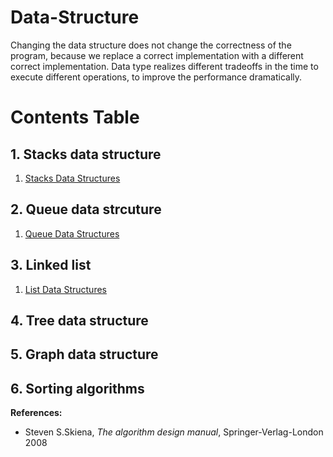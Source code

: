 # Data-Structure

Changing the data structure does not change the correctness of the program, because we replace a correct implementation with a different correct implementation. Data type realizes different 
tradeoffs in the time to execute different operations, to improve
the performance dramatically.

# Contents Table

## 1. Stacks data structure 
   1. [Stacks Data Structures](https://github.com/Fayssal404/Data-Sctructure/tree/master/Stacks)

## 2. Queue data strcuture
   1. [Queue Data Structures](https://github.com/Fayssal404/Data-Sctructure/tree/master/Queue)

## 3. Linked list
   1. [List Data Structures](https://github.com/TheAlgorisTech/Data-Structure/tree/master/Listes)

## 4. Tree data structure

## 5. Graph data structure

## 6. Sorting algorithms




__References:__
- Steven S.Skiena, *The algorithm design manual*, Springer-Verlag-London 2008

